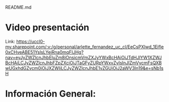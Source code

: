 README.md

# Video presentación

Link: https://uccl0-my.sharepoint.com/:v:/g/personal/arlette_fernandez_uc_cl/EeCsPXlwd_1Eifle0xCHveABE51YslsLYeiRna0mqFIJHg?nav=eyJyZWZlcnJhbEluZm8iOnsicmVmZXJyYWxBcHAiOiJTdHJlYW1XZWJBcHAiLCJyZWZlcnJhbFZpZXciOiJTaGFyZURpYWxvZyIsInJlZmVycmFsQXBwUGxhdGZvcm0iOiJXZWIiLCJyZWZlcnJhbE1vZGUiOiJ2aWV3In19&e=sNb1sH

# Información General:
